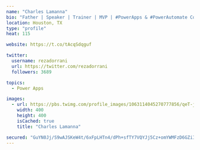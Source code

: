 ```yaml
---
name: "Charles Lamanna"
bio: "Father | Speaker | Trainer | MVP | #PowerApps & #PowerAutomate Community Super User | YouTuber Right-pointing triangle http://youtube.com/c/rezadorrani | Learn - Share - Clockwise rightwards and leftwards open circle arrows"
location: Houston, TX
type: "profile"
heat: 115

website: https://t.co/tAcqSdqguf

twitter:
  username: rezadorrani
  url: https://twitter.com/rezadorrani
  followers: 3689

topics:
  - Power Apps

images:
  - url: https://pbs.twimg.com/profile_images/1063114045270777856/qeT-jpWr_400x400.jpg
    width: 400
    height: 400
    isCached: true
    title: "Charles Lamanna"

secured: "GuYN0Jj/S9wAJSKeW4t/6xFpLHTn4/dPh+sfTY7VQYJj5Cz+omYWMFzD6GZiILNcMm8SqVdmCwTDUlN3iNv20OCL6JO6Uw+o3PbVO0WeMthLv4uUbBHx5HJUVffPJ2HRz94by0mKNMqWV47dg2DKLXvtO9BDWhhvMfbUH5VDtGEPPZ6XiEwMbAV5vIFlKcYvta8olXGyGk/XbYpOn/lXzdFZuSPxRt2FEexSJozzSWBex4GzKxqXI0ofNVedEHqy/rkSHHapCP3aFsrdpEqhJ6KR/TEF/oMVJo+6IR7bIMOl2tMH1dVyWcNcfvaK4KHJMQoxfM3Kzr0AIN6JsW7eohWSH9vRiPX1ex0ReioHEv5R86XjWrzJAPujTWW1YRdCfnWu+dHDKUp91fGYmPswQAucr/S/2lxQh63HVjP+vAc=;jICtyzATJggeg8fznpHJ8Q=="
---
```


